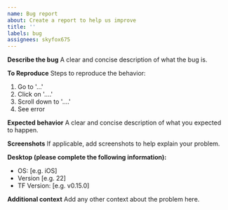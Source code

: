 ```yaml
---
name: Bug report
about: Create a report to help us improve
title: ''
labels: bug
assignees: skyfox675
---
```


**Describe the bug**
A clear and concise description of what the bug is.

**To Reproduce**
Steps to reproduce the behavior:

1. Go to '...'
2. Click on '....'
3. Scroll down to '....'
4. See error

**Expected behavior**
A clear and concise description of what you expected to happen.

**Screenshots**
If applicable, add screenshots to help explain your problem.

**Desktop (please complete the following information):**

- OS: [e.g. iOS]
- Version [e.g. 22]
- TF Version: [e.g. v0.15.0]

**Additional context**
Add any other context about the problem here.
